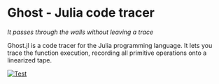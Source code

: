 # Ghost - Julia code tracer

_It passes through the walls without leaving a trace_

Ghost.jl is a code tracer for the Julia programming language. It lets you trace the function execution, recording all primitive operations onto a linearized tape.

[![Test](https://github.com/dfdx/Ghost.jl/actions/workflows/test.yml/badge.svg)](https://github.com/dfdx/Ghost.jl/actions/workflows/test.yml)